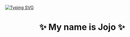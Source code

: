 [![Typing SVG](https://readme-typing-svg.demolab.com?font=Abril+Fatface&size=34&duration=3000&pause=1000&color=60E6E1B3&center=true&vCenter=true&width=435&lines=Hello+There;%E2%9C%A8Welcome+To+My+Page+%E2%9C%A8)](https://git.io/typing-svg)
<h1 align="center">✨ My name is Jojo ✨</h1> 


<!--
**Jonathanjordan21/jonathanjordan21** is a ✨ _special_ ✨ repository because its `README.md` (this file) appears on your GitHub profile.

Here are some ideas to get you started:

- 🔭 I’m currently working on ...
- 🌱 I’m currently learning ...
- 👯 I’m looking to collaborate on ...
- 🤔 I’m looking for help with ...
- 💬 Ask me about ...
- 📫 How to reach me: ...
- 😄 Pronouns: ...
- ⚡ Fun fact: ...
-->
